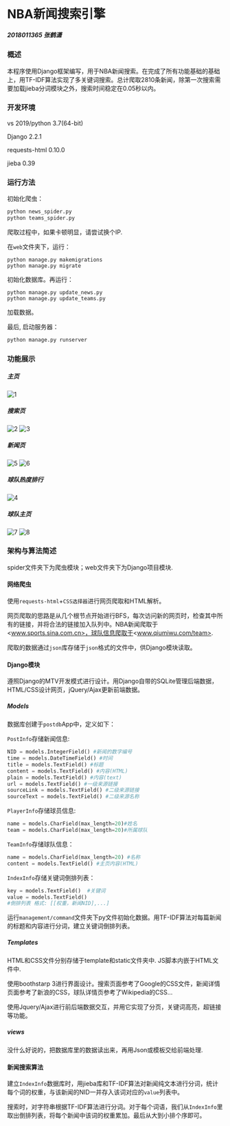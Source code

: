 # NBA新闻搜索引擎

##### 2018011365 张鹤潇

### 概述

本程序使用Django框架编写，用于NBA新闻搜索。在完成了所有功能基础的基础上，用TF-IDF算法实现了多关键词搜索。总计爬取2810条新闻，除第一次搜索需要加载jieba分词模块之外，搜索时间稳定在0.05秒以内。

### 开发环境

vs 2019/python 3.7(64-bit)

Django 2.2.1

requests-html 0.10.0

jieba 0.39

### 运行方法

初始化爬虫：

```python
python news_spider.py
python teams_spider.py
```

爬取过程中，如果卡顿明显，请尝试换个IP. 

在`web`文件夹下，运行：

```
python manage.py makemigrations
python manage.py migrate
```

初始化数据库。再运行：

```
python manage.py update_news.py
python manage.py update_teams.py
```

加载数据。

最后, 启动服务器：

```python
python manage.py runserver
```

### 功能展示

##### 主页
![1](.\img\1.jpg)
##### 搜索页
![2](.\img\2.jpg)
![3](.\img\3.jpg)

##### 新闻页
![5](.\img\5.jpg)
![6](.\img\6.jpg)

##### 球队热度排行
![4](.\img\4.jpg)

##### 球队主页

![7](.\img\7.jpg)
![8](.\img\8.jpg)

### 架构与算法简述

spider文件夹下为爬虫模块；web文件夹下为Django项目模块.

#### 网络爬虫

使用`requests-html`+`CSS选择器`进行网页爬取和HTML解析。

网页爬取的思路是从几个根节点开始进行BFS，每次访问新的网页时，检查其中所有的链接，并将合法的链接加入队列中。NBA新闻爬取于<www.sports.sina.com.cn>，球队信息爬取于<www.qiumiwu.com/team>.

爬取的数据通过`json`库存储于`json`格式的文件中，供Django模块读取。

#### Django模块

遵照Django的MTV开发模式进行设计。用Django自带的SQLite管理后端数据，HTML/CSS设计网页，jQuery/Ajax更新前端数据。

##### Models

数据库创建于`postdb`App中，定义如下：

`PostInfo`存储新闻信息:

```python
NID = models.IntegerField() #新闻的数字编号
time = models.DateTimeField() #时间
title = models.TextField() #标题
content = models.TextField() #内容(HTML)
plain = models.TextField() #内容(text)
url = models.TextField() #一级来源链接
sourceLink = models.TextField() #二级来源链接
sourceText = models.TextField() #二级来源名称
```

`PlayerInfo`存储球员信息:

```python
name = models.CharField(max_length=20)#姓名
team = models.CharField(max_length=20)#所属球队
```

`TeamInfo`存储球队信息：

```python
name = models.CharField(max_length=20) #名称
content = models.TextField() #主页内容(HTML)
```

`IndexInfo`存储关键词倒排列表：

```python
key = models.TextField()  #关键词
value = models.TextField()  
#倒排列表 格式: [[权重，新闻NID],...]
```

运行`management/command`文件夹下py文件初始化数据。用TF-IDF算法对每篇新闻的标题和内容进行分词，建立关键词倒排列表。

##### Templates

HTML和CSS文件分别存储于template和static文件夹中. JS脚本内嵌于HTML文件中. 

使用boothstarp 3进行界面设计。搜索页面参考了Google的CSS文件，新闻详情页面参考了新浪的CSS，球队详情页参考了Wikipedia的CSS...

使用Jquery/Ajax进行前后端数据交互，并用它实现了分页，关键词高亮，超链接等功能。

##### views

没什么好说的，把数据库里的数据读出来，再用Json或模板交给前端处理.

#### 新闻搜索算法

建立`IndexInfo`数据库时，用jieba库和TF-IDF算法对新闻纯文本进行分词，统计每个词的权重，与该新闻的NID一并存入该词对应的`value`列表中。

搜索时，对字符串根据TF-IDF算法进行分词。对于每个词语，我们从`IndexInfo`里取出倒排列表，将每个新闻中该词的权重累加。最后从大到小排个序即可。